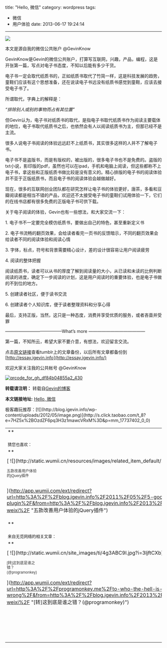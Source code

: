 title: "Hello, 微信"
category: wordpress
tags:
- 微信
- 用户体验
date: 2013-06-17 19:24:14
---

[![](http://media.tumblr.com/8120e71c1f10233a05652bd232f169f2/tumblr_inline_mnpsdtMNaU1qz4rgp.jpg)]( http://blog.igevin.info/2013/06/hello-weixin)

本文是源自我的微信公共账户 @GevinKnow

GevinKnow是Gevin的微信公共账户，打算写互联网，兴趣，产品，编程，这是开张第一篇，写点对电子书态度，不知以后能有多少干货。

电子书一定会取代纸质书的，正如纸质书取代了竹简一样，这是科技发展的趋势，童鞋们应该有这个思想准备，还在说读电子书远没有纸质书感觉到童鞋，应该去接受电子书了。<span id="more-1904"></span>

所谓取代，字典上的解释是：

_“排除别人或别的事物而占有其位置”_

但Gevin认为，电子书对纸质书的取代，是指电子书取代纸质书作为阅读主要载体的地位，电子书取代纸质书之后，也依然会有人以阅读纸质书为主，但那已经不是主流。

很多人说电子书阅读的体验远远赶不上纸质书，其实很多这样的人并不了解电子书。

电子书不是盗版书，而是有版权的，被出版的，很多电子书也不是免费的。盗版的txt小说，影印版的pdf，虽然也可以在ipad，手机和电脑上阅读，但这些都称不上电子书，拿这些和正版纸质书做比较是没有意义的。精心排版的电子书的阅读体验并不亚于正版纸质书，而且电子书的阅读体验会越做越好。

现在，很多的互联网创业团队都在研究怎样让电子书的体验更好，唐茶，多看和豆瓣阅读都是相当不错的产品，欢迎还不太接受电子书的童鞋们试用体验一下，它们的在线书店都有很多免费的正版电子书可供下载。

关于电子阅读的体验，Gevin也有一些想法，和大家交流一下：

1\. 电子书不一定要完全模仿纸质书，要做出自己的特色，甚至重新定义书

2\. 电子书流畅的翻页效果，会给读者看完一页书的反馈暗示，不同的翻页效果会给读者不同的阅读体验和阅读心情

3. 字体，标点，符号和背景需要精心设计，差的设计很容易让用户阅读疲劳

4\. 阅读的整体把握

阅读纸质书，读者可以从书的厚度了解到阅读量的大小，从已读和未读的比例判断阅读的进度，确定下一步阅读的计划，这是用户阅读时的重要体验，也是电子书做的不到位的地方。

5\. 创建读者社区，便于读书交流

6\. 创建读者个人知识库，便于读者整理资料和分享心得

最后，支持正版，当然，这只是一种态度，消费并享受优质的服务，或者吝啬并受罪

—————————————What’s more —————————————

第一篇，不知所云，希望大家不要介意，有想法，欢迎留言交流。

点击[原文链接](http://essay.igevin.info/post/51877757164/hello-world)查看tumblr上的文章备份，以后所有文章都备份到[http://essay.igevin.info](http://essay.igevin.info/)

欢迎大家关注我的公共帐号 @GevinKnow

[![qrcode_for_gh_df84b04855a2_430](http://blog.igevin.info/wp-content/uploads/2013/06/qrcode_for_gh_df84b04855a2_430.jpg)](http://blog.igevin.info/wp-content/uploads/2013/06/qrcode_for_gh_df84b04855a2_430.jpg)

<div style="margin-top: 15px">

**转载请注明：** 转载自[Gevin的博客](http://blog.igevin.info/)

**本文链接地址:** [Hello, 微信](http://blog.igevin.info/2013/06/hello-weixi/)

</div>
<div>
极客趣玩推荐：[![](http://blog.igevin.info/wp-content/uploads/2012/05/image.png)](http://s.click.taobao.com/t_8?e=7HZ5x%2BOzdZF6pq3H3z1mawcVRxM%3D&#038;p=mm_17737402_0_0)
</div>
<table class="wumii-related-items" cellspacing="0" cellpadding="3" border="0"  style="clear: both;">

<tr>
<td colspan="5">**<font size="-1"  style="display: block !important; padding: 20px 0 5px !important;">猜您也喜欢：</font>**</td>
</tr>

<tr>
<td width="102" valign="top" style="padding: 5px !important; margin: 0 !important;">
[
![](http://static.wumii.cn/resources/images/related_item_default/100.jpg)

<font size="-1" color="#333333" style="display: block !important; line-height: 15px !important; width: 102px !important; font: 12px/15px arial !important; height: 60px !important; margin: 3px 0 0 0 !important; padding: 0 !important; overflow: hidden !important;">五款改善用户体验的jQuery插件</font>
](http://app.wumii.com/ext/redirect?url=http%3A%2F%2Fblog.igevin.info%2F2011%2F05%2F5-good-ui-jquery-plugin%2F&from=http%3A%2F%2Fblog.igevin.info%2F2013%2F06%2Fhello-weixi%2F "五款改善用户体验的jQuery插件")
</td>
<td width="102" valign="top" style="padding: 5px !important; margin: 0 !important; border-left: 1px solid #DDDDDD !important;">
[
![](http://static.wumii.cn/site_images/ti/kLin3ksS.jpg?i=EqqHDw33)

<font size="-1" color="#333333" style="display: block !important; line-height: 15px !important; width: 102px !important; font: 12px/15px arial !important; height: 60px !important; margin: 3px 0 0 0 !important; padding: 0 !important; overflow: hidden !important;">新浪微博哪里不好？</font>
](http://app.wumii.com/ext/redirect?url=http%3A%2F%2Fblog.igevin.info%2F2012%2F03%2Fdisadvantage-of-sina-microblog%2F&from=http%3A%2F%2Fblog.igevin.info%2F2013%2F06%2Fhello-weixi%2F "新浪微博哪里不好？")
</td>
<td width="102" valign="top" style="padding: 5px !important; margin: 0 !important; border-left: 1px solid #DDDDDD !important;">
[
![](http://static.wumii.cn/site_images/ti/Ns36HfJ.png?i=7DXAN1Ks)

<font size="-1" color="#333333" style="display: block !important; line-height: 15px !important; width: 102px !important; font: 12px/15px arial !important; height: 60px !important; margin: 3px 0 0 0 !important; padding: 0 !important; overflow: hidden !important;">学术搜索利器——微软学术搜索</font>
](http://app.wumii.com/ext/redirect?url=http%3A%2F%2Fblog.igevin.info%2F2011%2F05%2Fmicrosoft-academic-search%2F&from=http%3A%2F%2Fblog.igevin.info%2F2013%2F06%2Fhello-weixi%2F "学术搜索利器——微软学术搜索")
</td>
<td width="102" valign="top" style="padding: 5px !important; margin: 0 !important; border-left: 1px solid #DDDDDD !important;">
[
![](http://static.wumii.cn/site_images/ti/bzAKxh9d.jpg?i=3hvxLHif)

<font size="-1" color="#333333" style="display: block !important; line-height: 15px !important; width: 102px !important; font: 12px/15px arial !important; height: 60px !important; margin: 3px 0 0 0 !important; padding: 0 !important; overflow: hidden !important;">web2.0上网攻略——微博篇</font>
](http://app.wumii.com/ext/redirect?url=http%3A%2F%2Fblog.igevin.info%2Farchives%2F1073&from=http%3A%2F%2Fblog.igevin.info%2F2013%2F06%2Fhello-weixi%2F "web2.0上网攻略——微博篇")
</td>
<td width="102" valign="top" style="padding: 5px !important; margin: 0 !important; border-left: 1px solid #DDDDDD !important;">
[
![](http://static.wumii.cn/site_images/ti/EtejGypw.png?i=Ma2xePur)

<font size="-1" color="#333333" style="display: block !important; line-height: 15px !important; width: 102px !important; font: 12px/15px arial !important; height: 60px !important; margin: 3px 0 0 0 !important; padding: 0 !important; overflow: hidden !important;">向同步控推荐“一堆微博客”</font>
](http://app.wumii.com/ext/redirect?url=http%3A%2F%2Fblog.igevin.info%2Farchives%2F306&from=http%3A%2F%2Fblog.igevin.info%2F2013%2F06%2Fhello-weixi%2F "向同步控推荐“一堆微博客”")
</td>
</tr>

<tr>
<td colspan="5">**<font size="-1"  style="display: block !important; padding: 20px 0 5px !important;">来自无觅网络的相关文章：</font>**</td>
</tr>

<tr>
<td width="102" valign="top" style="padding: 5px !important; margin: 0 !important;">
[
![](http://static.wumii.cn/site_images/ti/4g3ABC9I.jpg?i=3ljftCXb)

<font size="-1" color="#333333" style="display: block !important; line-height: 15px !important; width: 102px !important; font: 12px/15px arial !important; height: 60px !important; margin: 3px 0 0 0 !important; padding: 0 !important; overflow: hidden !important;">[转]这到底是谁之错？(@programonkey)</font>
](http://app.wumii.com/ext/redirect?url=http%3A%2F%2Fprogramonkey.me%2Fto-who-the-hell-is-this-wrong%2F&from=http%3A%2F%2Fblog.igevin.info%2F2013%2F06%2Fhello-weixi%2F "[转]这到底是谁之错？(@programonkey)")
</td>
<td width="102" valign="top" style="padding: 5px !important; margin: 0 !important; border-left: 1px solid #DDDDDD !important;">
[
![](http://static.wumii.cn/resources/images/related_item_default/17.jpg)

<font size="-1" color="#333333" style="display: block !important; line-height: 15px !important; width: 102px !important; font: 12px/15px arial !important; height: 60px !important; margin: 3px 0 0 0 !important; padding: 0 !important; overflow: hidden !important;">谷歌用户体验设计准则[转](@luoyundeng)</font>
](http://app.wumii.com/ext/redirect?url=http%3A%2F%2Fwww.luoyundeng.com%2F%3Fp%3D176&from=http%3A%2F%2Fblog.igevin.info%2F2013%2F06%2Fhello-weixi%2F "谷歌用户体验设计准则[转](@luoyundeng)")
</td>
<td width="102" valign="top" style="padding: 5px !important; margin: 0 !important; border-left: 1px solid #DDDDDD !important;">
[
![](http://static.wumii.cn/site_images/ti/5jCBD0ID.jpg?i=K49rUq3X)

<font size="-1" color="#333333" style="display: block !important; line-height: 15px !important; width: 102px !important; font: 12px/15px arial !important; height: 60px !important; margin: 3px 0 0 0 !important; padding: 0 !important; overflow: hidden !important;">Flip PowerPoint绿色便携版：PowerPoint转换为翻页电子书(@portablesoft)</font>
](http://app.wumii.com/ext/redirect?url=http%3A%2F%2Fwww.portablesoft.org%2Fflip-powerpoint%2F&from=http%3A%2F%2Fblog.igevin.info%2F2013%2F06%2Fhello-weixi%2F "Flip PowerPoint绿色便携版：PowerPoint转换为翻页电子书(@portablesoft)")
</td>
</tr>

<tr>
<td colspan="5" align="right">
[
<font size="-1" color="#bbbbbb" style="display: block !important; font-family: arial !important; padding: 5px 0 !important; font-size: 12px !important; color: #bbb !important;">无觅</font>
](http://www.wumii.com/widget/relatedItems "无觅关联推荐")
</td>
</tr>
</table>
